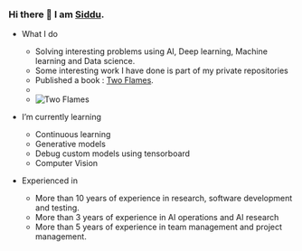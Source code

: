### Hi there 👋 I am [Siddu](https://www.linkedin.com/in/swamy-ks-b3739955/).
- What I do
  - Solving interesting problems using AI, Deep learning, Machine learning and Data science.
  - Some interesting work I have done is part of my private repositories
  - Published a book : [Two Flames](https://www.amazon.ca/Flames-Marulasidda-swamy-Kibbanahalli-Shivalingappa-ebook/dp/B0BGYMGTJB).
  - 
  - ![Two Flames](https://m.media-amazon.com/images/I/51LhrrHGPBL._SY250_.jpg)

- I’m currently learning
  - Continuous learning
  - Generative models
  - Debug custom models using tensorboard
  - Computer Vision
- Experienced in
  - More than 10 years of experience in research, software development and testing.
  - More than 3 years of experience in AI operations and AI research
  - More than 5 years of experience in team management and project management.
 

<!--
**creative-swamy/creative-swamy** is a ✨ _special_ ✨ repository because its `README.md` (this file) appears on your GitHub profile.

Here are some ideas to get you started:


- 🌱 I’m currently learning ...
- 👯 I’m looking to collaborate on ...
- 🤔 I’m looking for help with ...
- 💬 Ask me about ...
- 📫 How to reach me: ...
- 😄 Pronouns: ...
- ⚡ Fun fact: ...
-->
